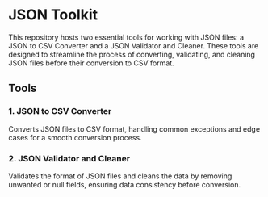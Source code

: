 # JSON Toolkit

This repository hosts two essential tools for working with JSON files: a JSON to CSV Converter and a JSON Validator and Cleaner. These tools are designed to streamline the process of converting, validating, and cleaning JSON files before their conversion to CSV format.

## Tools

### 1. JSON to CSV Converter

Converts JSON files to CSV format, handling common exceptions and edge cases for a smooth conversion process.

### 2. JSON Validator and Cleaner

Validates the format of JSON files and cleans the data by removing unwanted or null fields, ensuring data consistency before conversion.

